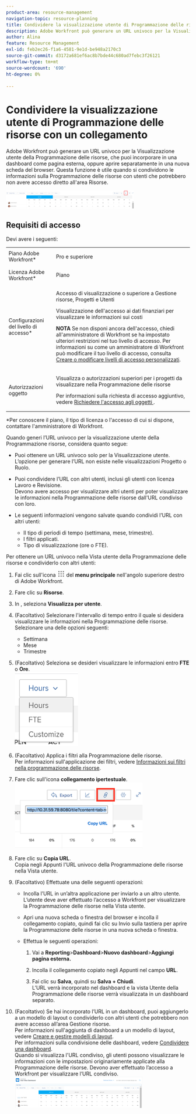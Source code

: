 ```yaml
---
product-area: resource-management
navigation-topic: resource-planning
title: Condividere la visualizzazione utente di Programmazione delle risorse con un collegamento
description: Adobe Workfront può generare un URL univoco per la Visualizzazione utente della Programmazione delle risorse, che puoi incorporare in una dashboard come pagina esterna, oppure aprire separatamente in una nuova scheda del browser. Questa funzione è utile quando si condividono le informazioni sulla Programmazione delle risorse con utenti che potrebbero non avere accesso diretto all'area Risorse.
author: Alina
feature: Resource Management
exl-id: feb2ec26-f1a6-4581-9e1d-be948a2170c3
source-git-commit: d3172a681ef6ac8b7bde44c680ad7febc3f26121
workflow-type: tm+mt
source-wordcount: '690'
ht-degree: 0%

---
```


# Condividere la visualizzazione utente di Programmazione delle risorse con un collegamento

Adobe Workfront può generare un URL univoco per la Visualizzazione utente della Programmazione delle risorse, che puoi incorporare in una dashboard come pagina esterna, oppure aprire separatamente in una nuova scheda del browser. Questa funzione è utile quando si condividono le informazioni sulla Programmazione delle risorse con utenti che potrebbero non avere accesso diretto all&#39;area Risorse.

![](assets/rp-user-view-with-link-highlight-350x49.png)

## Requisiti di accesso

Devi avere i seguenti:

<table style="table-layout:auto"> 
 <col> 
 <col> 
 <tbody> 
  <tr> 
   <td role="rowheader">Piano Adobe Workfront*</td> 
   <td> <p>Pro e superiore</p> </td> 
  </tr> 
  <tr> 
   <td role="rowheader">Licenza Adobe Workfront*</td> 
   <td> <p>Piano </p> </td> 
  </tr> 
  <tr> 
   <td role="rowheader">Configurazioni del livello di accesso*</td> 
   <td> <p>Accesso di visualizzazione o superiore a Gestione risorse, Progetti e Utenti</p> <p>Visualizzazione dell'accesso ai dati finanziari per visualizzare le informazioni sui costi </p> <p><b>NOTA</b> Se non disponi ancora dell'accesso, chiedi all'amministratore di Workfront se ha impostato ulteriori restrizioni nel tuo livello di accesso. Per informazioni su come un amministratore di Workfront può modificare il tuo livello di accesso, consulta <a href="../../administration-and-setup/add-users/configure-and-grant-access/create-modify-access-levels.md" class="MCXref xref">Creare o modificare livelli di accesso personalizzati</a>.</p> </td> 
  </tr> 
  <tr> 
   <td role="rowheader">Autorizzazioni oggetto</td> 
   <td> <p>Visualizza o autorizzazioni superiori per i progetti da visualizzare nella Programmazione delle risorse</p> <p>Per informazioni sulla richiesta di accesso aggiuntivo, vedere <a href="../../workfront-basics/grant-and-request-access-to-objects/request-access.md" class="MCXref xref">Richiedere l'accesso agli oggetti </a>.</p> </td> 
  </tr> 
 </tbody> 
</table>

&#42;Per conoscere il piano, il tipo di licenza o l&#39;accesso di cui si dispone, contattare l&#39;amministratore di Workfront.


Quando generi l’URL univoco per la visualizzazione utente della Programmazione risorse, considera quanto segue:

* Puoi ottenere un URL univoco solo per la Visualizzazione utente. L’opzione per generare l’URL non esiste nelle visualizzazioni Progetto o Ruolo.
* Puoi condividere l’URL con altri utenti, inclusi gli utenti con licenza Lavoro e Revisione.\
  Devono avere accesso per visualizzare altri utenti per poter visualizzare le informazioni nella Programmazione delle risorse dall&#39;URL condiviso con loro.
* Le seguenti informazioni vengono salvate quando condividi l’URL con altri utenti:

   * Il tipo di periodi di tempo (settimana, mese, trimestre).
   * I filtri applicati.
   * Tipo di visualizzazione (ore o FTE).

Per ottenere un URL univoco nella Vista utente della Programmazione delle risorse e condividerlo con altri utenti:

1. Fai clic sull&#39;icona ![](assets/main-menu-icon.png) del **menu principale** nell&#39;angolo superiore destro di Adobe Workfront.

1. Fare clic su **Risorse**.
1. In , seleziona **Visualizza per utente**.
1. (Facoltativo) Selezionare l&#39;intervallo di tempo entro il quale si desidera visualizzare le informazioni nella Programmazione delle risorse. Selezionare una delle opzioni seguenti:

   * Settimana
   * Mese
   * Trimestre

1. (Facoltativo) Seleziona se desideri visualizzare le informazioni entro **FTE** o **Ore**.\
   ![RP_hours_or_fte_in_user_view.png](assets/rp-hours-or-fte-in-user-view.png)

1. (Facoltativo) Applica i filtri alla Programmazione delle risorse.\
   Per informazioni sull&#39;applicazione dei filtri, vedere [Informazioni sui filtri nella programmazione delle risorse](../../resource-mgmt/resource-planning/filter-resource-planner.md).

1. Fare clic sull&#39;icona **collegamento ipertestuale**.\
   ![RP_Storm_generate_URL_with_copy_URL_link.png](assets/rp-storm-generate-url-with-copy-url-link-350x182.png)

1. Fare clic su **Copia URL**.\
   Copia negli Appunti l&#39;URL univoco della Programmazione delle risorse nella Vista utente.

1. (Facoltativo) Effettuate una delle seguenti operazioni:  

   * Incolla l’URL in un’altra applicazione per inviarlo a un altro utente.\
     L’utente deve aver effettuato l’accesso a Workfront per visualizzare la Programmazione delle risorse nella Vista utente.
   * Apri una nuova scheda o finestra del browser e incolla il collegamento copiato, quindi fai clic su Invio sulla tastiera per aprire la Programmazione delle risorse in una nuova scheda o finestra.
   * Effettua le seguenti operazioni:

     <!--   
     <MadCap:conditionalText data-mc-conditions="QuicksilverOrClassic.Draft mode">   
     (NOTE:&nbsp;turn this into a numbered list)   
     </MadCap:conditionalText>   
     -->

      1. Vai a **Reporting**>**Dashboard**>**Nuovo dashboard**>**Aggiungi pagina esterna.**

      1. Incolla il collegamento copiato negli Appunti nel campo **URL**.
      1. Fai clic su **Salva**, quindi su **Salva + Chiudi**.\
         L’URL verrà incorporato nel dashboard e la vista Utente della Programmazione delle risorse verrà visualizzata in un dashboard separato.

1. (Facoltativo) Se hai incorporato l’URL in un dashboard, puoi aggiungerlo a un modello di layout o condividerlo con altri utenti che potrebbero non avere accesso all’area Gestione risorse.\
   Per informazioni sull&#39;aggiunta di dashboard a un modello di layout, vedere [Creare e gestire modelli di layout](../../administration-and-setup/customize-workfront/use-layout-templates/create-and-manage-layout-templates.md).\
   Per informazioni sulla condivisione delle dashboard, vedere [Condividere una dashboard](../../reports-and-dashboards/dashboards/creating-and-managing-dashboards/share-dashboard.md).\
   Quando si visualizza l&#39;URL condiviso, gli utenti possono visualizzare le informazioni con le impostazioni originariamente applicate alla Programmazione delle risorse. Devono aver effettuato l’accesso a Workfront per visualizzare l’URL condiviso.\
   ![user_view_dashoard_from_unique_url.png](assets/user-view-dashoard-from-unique-url-350x85.png)

